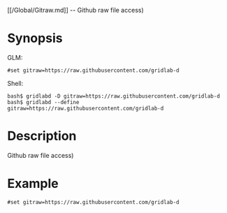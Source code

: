 [[/Global/Gitraw.md]] -- Github raw file access)

# Synopsis
GLM:
~~~
#set gitraw=https://raw.githubusercontent.com/gridlab-d
~~~
Shell:
~~~
bash$ gridlabd -D gitraw=https://raw.githubusercontent.com/gridlab-d
bash$ gridlabd --define gitraw=https://raw.githubusercontent.com/gridlab-d
~~~

# Description

Github raw file access)

# Example

~~~
#set gitraw=https://raw.githubusercontent.com/gridlab-d
~~~
